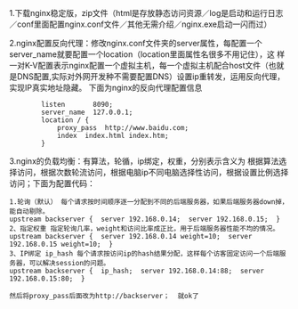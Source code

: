 1.下载nginx稳定版，zip文件（html是存放静态访问资源／log是启动和运行日志／conf里面配置nginx.conf文件／其他无需介绍／nginx.exe启动一闪而过）

2.nginx配置反向代理：修改nginx.conf文件夹的server属性，每配置一个server_name就要配置一个location（location里面属性名很多不用记住），这
样一对K-V配置表示nginx配置一个虚拟主机，每一个虚拟主机配合host文件（也就是DNS配置,实际对外网开发种不需要配置DNS）设置ip重转发，运用反向代理，实现IP真实地址隐藏。
下面为nginx的反向代理配置信息
```
        listen       8090;
        server_name  127.0.0.1;  	  
        location / {
            proxy_pass  http://www.baidu.com;
            index  index.html index.htm;
        }

```

3.nginx的负载均衡：有算法，轮循，ip绑定，权重，分别表示含义为  根据算法选择访问，根据次数轮流访问，根据电脑ip不同电脑选择性访问，根据设置比例选择访问；下面为配置代码：
```
1.轮询（默认） 每个请求按时间顺序逐一分配到不同的后端服务器，如果后端服务器down掉，能自动剔除。 
upstream backserver {  server 192.168.0.14;  server 192.168.0.15;  } 
2、指定权重 指定轮询几率，weight和访问比率成正比，用于后端服务器性能不均的情况。 
upstream backserver {  server 192.168.0.14 weight=10;  server 192.168.0.15 weight=10;  } 
3、IP绑定 ip_hash 每个请求按访问ip的hash结果分配，这样每个访客固定访问一个后端服务器，可以解决session的问题。 
upstream backserver {  ip_hash;  server 192.168.0.14:88;  server 192.168.0.15:80;  } 

然后将proxy_pass后面改为http://backserver；  就ok了
```
